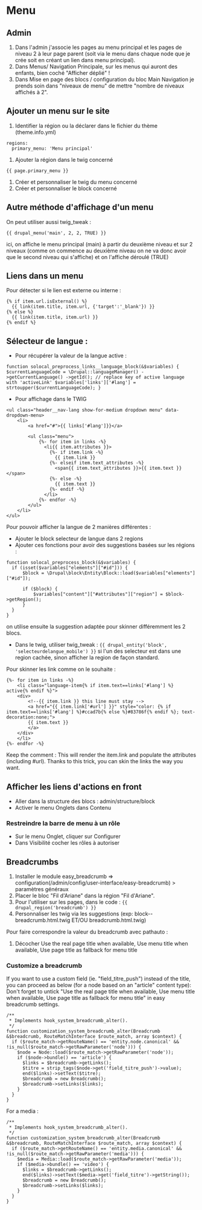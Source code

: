# Menu
## Admin
1. Dans l'admin j'associe les pages au menu principal et les pages de niveau 2 à leur page parent (soit via le menu dans chaque node que je crée soit en créant un lien dans menu principal).
2. Dans Menus/ Navigation Principale, sur les menus qui auront des enfants, bien coché "Afficher déplié" !
3. Dans Mise en page des blocs / configuration du bloc Main Navigation je prends soin dans "niveaux de menu" de mettre "nombre de niveaux affichés à 2".

## Ajouter un menu sur le site
1. Identifier la région ou la déclarer dans le fichier du thème (theme.info.yml)
```
regions:
  primary_menu: 'Menu principal'
```
1. Ajouter la région dans le twig concerné
```
{{ page.primary_menu }}
```
1. Créer et personnaliser le twig du menu concerné
1. Créer et personnaliser le block concerné

## Autre méthode d'affichage d'un menu
On peut utiliser aussi twig_tweak :
```
{{ drupal_menu('main', 2, 2, TRUE) }}
```
ici, on affiche le menu principal (main) à partir du deuxième niveau et sur 2 niveaux (comme on commence au deuxième niveau on ne va donc avoir que le second niveau qui s'affiche) et on l'affiche déroulé (TRUE)

## Liens dans un menu
Pour détecter si le lien est externe ou interne :
```
{% if item.url.isExternal() %}
  {{ link(item.title, item.url, {'target':'_blank'}) }}
{% else %}
  {{ link(item.title, item.url) }}
{% endif %}
```

## Sélecteur de langue :
- Pour récupérer la valeur de la langue active :

`function solocal_preprocess_links__language_block(&$variables) {
 $currentLanguageCode = \Drupal::languageManager()
   ->getCurrentLanguage()
   ->getId();
 // replace key of active language with 'activeLink'
     $variables['links']['#lang'] = strtoupper($currentLanguageCode);
}
`

- Pour affichage dans le TWIG
```
<ul class="header__nav-lang show-for-medium dropdown menu" data-dropdown-menu>
    <li>
        <a href="#">{{ links['#lang']}}</a>

        <ul class="menu">
			{%- for item in links -%}
		      <li{{ item.attributes }}>
		        {%- if item.link -%}
		          {{ item.link }}
		        {%- elseif item.text_attributes -%}
		          <span{{ item.text_attributes }}>{{ item.text }}</span>
		        {%- else -%}
		          {{ item.text }}
		        {%- endif -%}
		      </li>
		    {%- endfor -%}
        </ul>
    </li>
</ul>
```

Pour pouvoir afficher la langue de 2 manières différentes :
- Ajouter le block selecteur de langue dans 2 regions
- Ajouter ces fonctions pour avoir des suggestions basées sur les régions :

```
function solocal_preprocess_block(&$variables) {
  if (isset($variables["elements"]["#id"])) {
      $block = \Drupal\block\Entity\Block::load($variables["elements"]["#id"]);

      if ($block) {
          $variables["content"]["#attributes"]["region"] = $block->getRegion();
      }
  }
}
```
on utilise ensuite la suggestion adaptée pour skinner différemment les 2 blocs.
- Dans le twig, utiliser twig_tweak : ```{{ drupal_entity('block', 'selecteurdelangue_mobile') }}``` si l'un des selecteur est dans une region cachée, sinon afficher la region de façon standard.

Pour skinner les link comme on le souhaite :
```
{%- for item in links -%}
    <li class="language-item{% if item.text==links['#lang'] %} active{% endif %}">
	<div>
	    <!--{{ item.link }} this line must stay -->
	    <a href="{{ item.link['#url'] }}" style="color: {% if item.text==links['#lang'] %}#ccad7b{% else %}#83786f{% endif %}; text-decoration:none;">
		{{ item.text }}
	    </a>
	</div>
    </li>
{%- endfor -%}
```

Keep the comment : This will render the item.link and populate the attributes (including #url). Thanks to this trick, you can skin the links the way you want.

## Afficher les liens d'actions en front
- Aller dans la structure des blocs : admin/structure/block
- Activer le menu Onglets dans Contenu

### Restreindre la barre de menu à un rôle
- Sur le menu Onglet, cliquer sur Configurer
- Dans Visibilité cocher les rôles à autoriser

## Breadcrumbs
1. Installer le module easy_breadcrumb => configuration(/admin/config/user-interface/easy-breadcrumb) > paramètres généraux
1. Placer le bloc "Fil d'Ariane" dans la région "Fil d'Ariane".
1. Pour l'utiliser sur les pages, dans le code : ``` {{ drupal_region('breadcrumb') }} ```
1. Personnaliser les twig via les suggestions (exp: block--breadcrumb.html.twig ET/OU breadcrumb.html.twig)

Pour faire correspondre la valeur du breadcrumb avec pathauto :
1. Décocher Use the real page title when available, Use menu title when available, Use page title as fallback for menu title

### Customize a breadcrumb

If you want to use a custom field (ie. "field_titre_push") instead of the title, you can proceed as below (for a node based on an "article" content type):
Don't forget to untick "Use the real page title when available, Use menu title when available, Use page title as fallback for menu title" in easy breadcrumb settings.

```
/**
 * Implements hook_system_breadcrumb_alter().
 */
function customization_system_breadcrumb_alter(Breadcrumb &$breadcrumb, RouteMatchInterface $route_match, array $context) {
  if ($route_match->getRouteName() == 'entity.node.canonical' && !is_null($route_match->getRawParameter('node'))) {
    $node = Node::load($route_match->getRawParameter('node'));
    if ($node->bundle() == 'article') {
      $links = $breadcrumb->getLinks();
      $titre = strip_tags($node->get('field_titre_push')->value);
      end($links)->setText($titre);
      $breadcrumb = new Breadcrumb();
      $breadcrumb->setLinks($links);
    }
  }
}
```

For a media :

```
/**
 * Implements hook_system_breadcrumb_alter().
 */
function customization_system_breadcrumb_alter(Breadcrumb &$breadcrumb, RouteMatchInterface $route_match, array $context) {
  if ($route_match->getRouteName() == 'entity.media.canonical' && !is_null($route_match->getRawParameter('media'))) {
    $media = Media::load($route_match->getRawParameter('media'));
    if ($media->bundle() == 'video') {
      $links = $breadcrumb->getLinks();
      end($links)->setText($media->get('field_titre')->getString());
      $breadcrumb = new Breadcrumb();
      $breadcrumb->setLinks($links);
    }
  }
}
```
